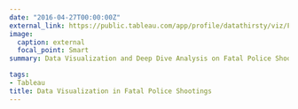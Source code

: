 ```yaml
---
date: "2016-04-27T00:00:00Z"
external_link: https://public.tableau.com/app/profile/datathirsty/viz/FatalPoliceShootings_TrangNgo_16302208300200/Story
image:
  caption: external
  focal_point: Smart
summary: Data Visualization and Deep Dive Analysis on Fatal Police Shootings from 2015 to 2020 by Tableau

tags:
- Tableau
title: Data Visualization in Fatal Police Shootings
---
```

